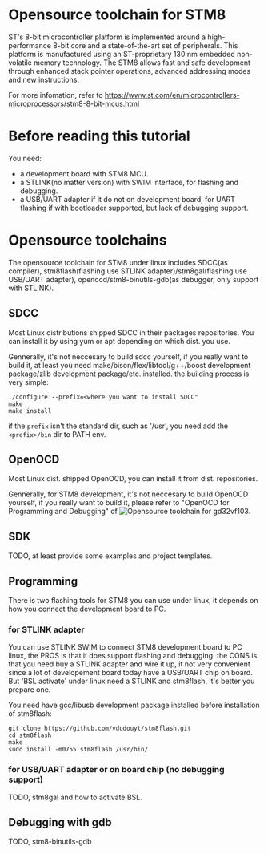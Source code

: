 # Opensource toolchain for STM8

ST's 8-bit microcontroller platform is implemented around a high-performance 8-bit core and a state-of-the-art set of peripherals. This platform is manufactured using an ST-proprietary 130 nm embedded non-volatile memory technology.
The STM8 allows fast and safe development through enhanced stack pointer operations, advanced addressing modes and new instructions.

For more infomation, refer to https://www.st.com/en/microcontrollers-microprocessors/stm8-8-bit-mcus.html

# Before reading this tutorial
You need:
* a development board with STM8 MCU.
* a STLINK(no matter version) with SWIM interface, for flashing and debugging.
* a USB/UART adapter if it do not on development board, for UART flashing if with bootloader supported, but lack of debugging support.


# Opensource toolchains
The opensource toolchain for STM8 under linux includes SDCC(as compiler), stm8flash(flashing use STLINK adapter)/stm8gal(flashing use USB/UART adapter), openocd/stm8-binutils-gdb(as debugger, only support with STLINK).

## SDCC
Most Linux distributions shipped SDCC in their packages repositories. You can install it by using yum or apt depending on which dist. you use.

Gennerally, it's not neccesary to build sdcc yourself, if you really want to build it, at least you need make/bison/flex/libtool/g++/boost development package/zlib development package/etc. installed. the building process is very simple:
```
./configure --prefix=<where you want to install SDCC"
make
make install
```
if the `prefix` isn't the standard dir, such as '/usr', you need add the `<prefix>/bin` dir to PATH env.

## OpenOCD
Most Linux dist. shipped OpenOCD, you can install it from dist. repositories.

Gennerally, for STM8 development, it's not neccesary to build OpenOCD yourself, if you really want to build it, please refer to "OpenOCD for Programming and Debugging" of ![Opensource toolchain for gd32vf103](https://github.com/cjacker/opensource-toolchain-gd32vf103).

## SDK

TODO, at least provide some examples and project templates.

## Programming
There is two flashing tools for STM8 you can use under linux, it depends on how you connect the development board to PC.

### for STLINK adapter
You can use STLINK SWIM to connect STM8 development board to PC linux, the PROS is that it does support flashing and debugging. the CONS is that you need buy a STLINK adapter and wire it up, it not very convenient since a lot of developement board today have a USB/UART chip on board. But 'BSL activate' under linux need a STLINK and stm8flash, it's better you prepare one. 

You need have gcc/libusb development package installed before installation of stm8flash:

```
git clone https://github.com/vdudouyt/stm8flash.git 
cd stm8flash
make
sudo install -m0755 stm8flash /usr/bin/
```


### for USB/UART adapter or on board chip (no debugging support)
TODO, stm8gal and how to activate BSL.

## Debugging with gdb
TODO, stm8-binutils-gdb


